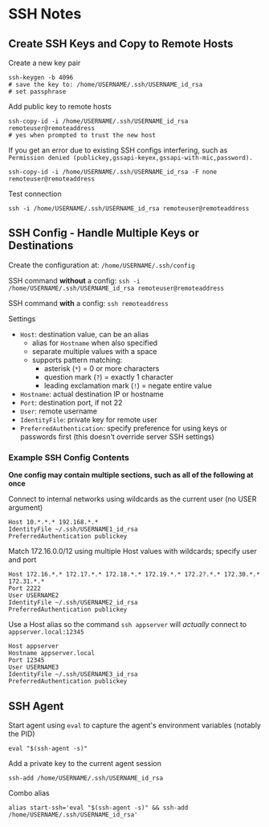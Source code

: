 # SSH Notes

## Create SSH Keys and Copy to Remote Hosts

Create a new key pair

	ssh-keygen -b 4096
	# save the key to: /home/USERNAME/.ssh/USERNAME_id_rsa
	# set passphrase

Add public key to remote hosts

	ssh-copy-id -i /home/USERNAME/.ssh/USERNAME_id_rsa remoteuser@remoteaddress
	# yes when prompted to trust the new host

If you get an error due to existing SSH configs interfering, such as `Permission denied (publickey,gssapi-keyex,gssapi-with-mic,password).`

	ssh-copy-id -i /home/USERNAME/.ssh/USERNAME_id_rsa -F none remoteuser@remoteaddress

Test connection

	ssh -i /home/USERNAME/.ssh/USERNAME_id_rsa remoteuser@remoteaddress

## SSH Config - Handle Multiple Keys or Destinations

Create the configuration at: `/home/USERNAME/.ssh/config`

SSH command **without** a config: `ssh -i /home/USERNAME/.ssh/USERNAME_id_rsa remoteuser@remoteaddress`

SSH command **with** a config: `ssh remoteaddress`

Settings
- `Host`: destination value, can be an alias
	- alias for `Hostname` when also specified
	- separate multiple values with a space
	- supports pattern matching:
		- asterisk (`*`) = 0 or more characters
		- question mark (`?`) = exactly 1 character
		- leading exclamation mark (`!`) = negate entire value
- `Hostname`: actual destination IP or hostname
- `Port`: destination port, if not 22
- `User`: remote username
- `IdentityFile`: private key for remote user
- `PreferredAuthentication`: specify preference for using keys or passwords first (this doesn't override server SSH settings)


### Example SSH Config Contents

**One config may contain multiple sections, such as all of the following at once**

Connect to internal networks using wildcards as the current user (no USER argument)

	Host 10.*.*.* 192.168.*.*
	IdentityFile ~/.ssh/USERNAME1_id_rsa
	PreferredAuthentication publickey

Match 172.16.0.0/12 using multiple Host values with wildcards; specify user and port

	Host 172.16.*.* 172.17.*.* 172.18.*.* 172.19.*.* 172.2?.*.* 172.30.*.* 172.31.*.*
	Port 2222
	User USERNAME2
	IdentityFile ~/.ssh/USERNAME2_id_rsa
	PreferredAuthentication publickey

Use a Host alias so the command `ssh appserver` will *actually* connect to `appserver.local:12345`

	Host appserver
	Hostname appserver.local
	Port 12345
	User USERNAME3
	IdentityFile ~/.ssh/USERNAME3_id_rsa
	PreferredAuthentication publickey

## SSH Agent

Start agent using `eval` to capture the agent's environment variables (notably the PID)

	eval "$(ssh-agent -s)"

Add a private key to the current agent session

	ssh-add /home/USERNAME/.ssh/USERNAME_id_rsa
	
Combo alias

	alias start-ssh='eval "$(ssh-agent -s)" && ssh-add /home/USERNAME/.ssh/USERNAME_id_rsa'
